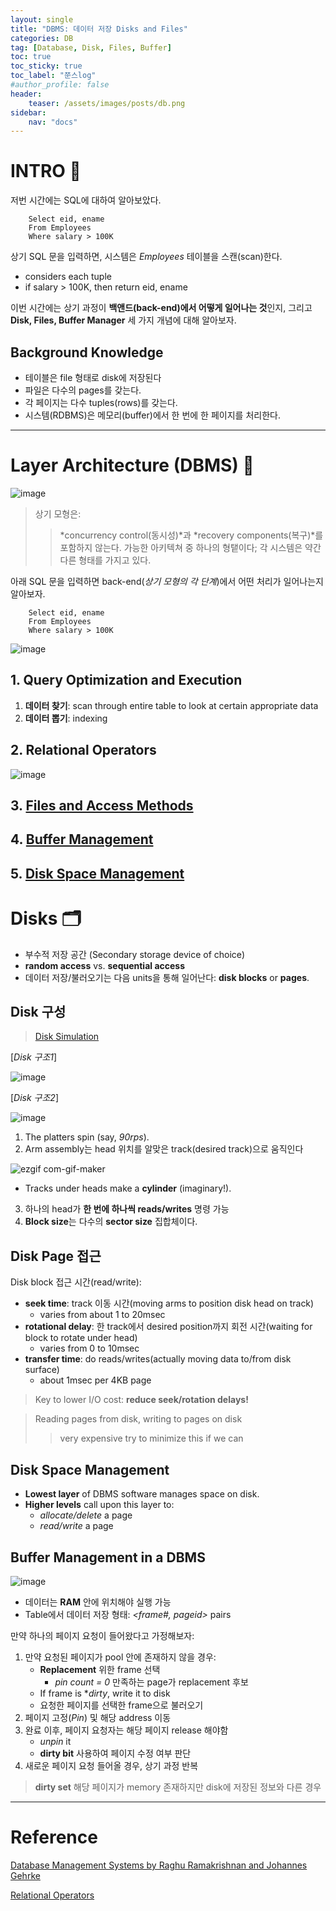 ```yaml
---
layout: single
title: "DBMS: 데이터 저장 Disks and Files"
categories: DB
tag: [Database, Disk, Files, Buffer]
toc: true
toc_sticky: true
toc_label: "쭌스log"
#author_profile: false
header:
    teaser: /assets/images/posts/db.png
sidebar:
    nav: "docs"
---
```


# INTRO 🙌
저번 시간에는 SQL에 대하여 알아보았다.

        Select eid, ename
        From Employees
        Where salary > 100K

상기 SQL 문을 입력하면, 시스템은 *Employees* 테이블을 스캔(scan)한다.
- considers each tuple
- if salary > 100K, then return eid, ename

이번 시간에는 상기 과정이 **백앤드(back-end)에서 어떻게 일어나는 것**인지, 그리고  **Disk, Files, Buffer Manager** 세 가지 개념에 대해 알아보자.

## Background Knowledge
- 테이블은 file 형태로 disk에 저장된다
- 파일은 다수의 pages를 갖는다.
- 각 페이지는 다수 tuples(rows)를 갖는다.
- 시스템(RDBMS)은 메모리(buffer)에서 한 번에 한 페이지를 처리한다.

****
# Layer Architecture (DBMS) 📌
![image](https://user-images.githubusercontent.com/39285147/194167732-ebb289d7-bd84-4432-bfd4-c82121227d4f.png)

> 상기 모형은:
>> *concurrency control(동시성)*과 *recovery components(복구)*를 포함하지 않는다.
>> 가능한 아키텍쳐 중 하나의 형탵이다; 각 시스템은 약간 다른 형태를 가지고 있다.

아래 SQL 문을 입력하면 back-end(*상기 모형의 각 단계*)에서 어떤 처리가 일어나는지 알아보자.
        
        Select eid, ename
        From Employees
        Where salary > 100K

![image](https://user-images.githubusercontent.com/39285147/194169277-44ed02ae-2023-4d57-9b95-6888f0eb5bf7.png)

## 1. Query Optimization and Execution
1. **데이터 찾기**: scan through entire table to look at certain appropriate data
2. **데이터 뽑기**: indexing

## 2. Relational Operators
![image](https://user-images.githubusercontent.com/39285147/194177481-837a5ddd-7c10-4449-b064-6247d63a7924.png)

## 3. [Files and Access Methods](#disk-page-접근)

## 4. [Buffer Management](#4-buffer-management)

## 5. [Disk Space Management](#disk-space-management)

# Disks 🗂
- 부수적 저장 공간 (Secondary storage device of choice)
- **random access** vs. **sequential access**
- 데이터 저장/불러오기는 다음 units을 통해 일어난다: **disk blocks** or **pages**.

## Disk 구성
> [Disk Simulation]( https://animagraffs.com/hard-disk-drive/)

[*Disk 구조1*]

![image](https://user-images.githubusercontent.com/39285147/194168785-1d8fcab0-73d4-49c7-b911-d61d4af9db0d.png)

[*Disk 구조2*]

![image](https://user-images.githubusercontent.com/39285147/194170939-de56d0d1-7a10-4334-83f8-61f52d705869.png)

1. The platters spin (say, *90rps*).
2. Arm assembly는 head 위치를 알맞은 track(desired track)으로 움직인다

![ezgif com-gif-maker](https://user-images.githubusercontent.com/39285147/194169839-e3072926-3f9e-4fb4-bc7f-0cf613a783d3.gif)

-  Tracks under heads  make a **cylinder** (imaginary!).

3. 하나의 head가 **한 번에 하나씩 reads/writes** 명령 가능
4. **Block size**는 다수의 **sector size** 집합체이다.

## Disk Page 접근
 Disk block 접근 시간(read/write):
- **seek time**: track 이동 시간(moving arms to position disk head on track)
    - varies from about 1 to 20msec
- **rotational delay**: 한 track에서 desired position까지 회전 시간(waiting for block to rotate under head)
    - varies from 0 to 10msec
- **transfer time**: do reads/writes(actually moving data to/from disk surface)
    - about 1msec per 4KB page

> Key to lower I/O cost: **reduce seek/rotation delays!**

> Reading pages from disk, writing to pages on disk 
>> very expensive
>> try to minimize this if we can

## Disk Space Management
- **Lowest layer** of DBMS software manages space on disk.
- **Higher levels** call upon this layer to:
    - *allocate/delete* a page
    - *read/write* a page

## Buffer Management in a DBMS
![image](https://user-images.githubusercontent.com/39285147/194176431-22a6332b-4329-486d-8923-c807820c3707.png)

- 데이터는 **RAM** 안에 위치해야 실행 가능
- Table에서 데이터 저장 형태: *<frame#, pageid>* pairs

만약 하나의 페이지 요청이 들어왔다고 가정해보자:
1. 만약 요청된 페이지가 pool 안에 존재하지 않을 경우:
    - **Replacement** 위한 frame 선택
        - *pin count = 0* 만족하는 page가 replacement 후보
    - If frame is **dirty*, write it to disk
    - 요청한 페이지를 선택한 frame으로 불러오기
2. 페이지 고정(*Pin*) 및 해당 address 이동
3. 완료 이후, 페이지 요청자는 해당 페이지 release 해야함
    - *unpin* it
    - **dirty bit** 사용하여 페이지 수정 여부 판단
4. 새로운 페이지 요청 들어올 경우, 상기 과정 반복

> **dirty set**
> 해당 페이지가 memory 존재하지만 disk에 저장된 정보와 다른 경우

****
# Reference 
[Database Management Systems by Raghu Ramakrishnan and Johannes Gehrke](https://pages.cs.wisc.edu/~dbbook/)

[Relational Operators](https://www.javatpoint.com/dbms-relational-algebra)